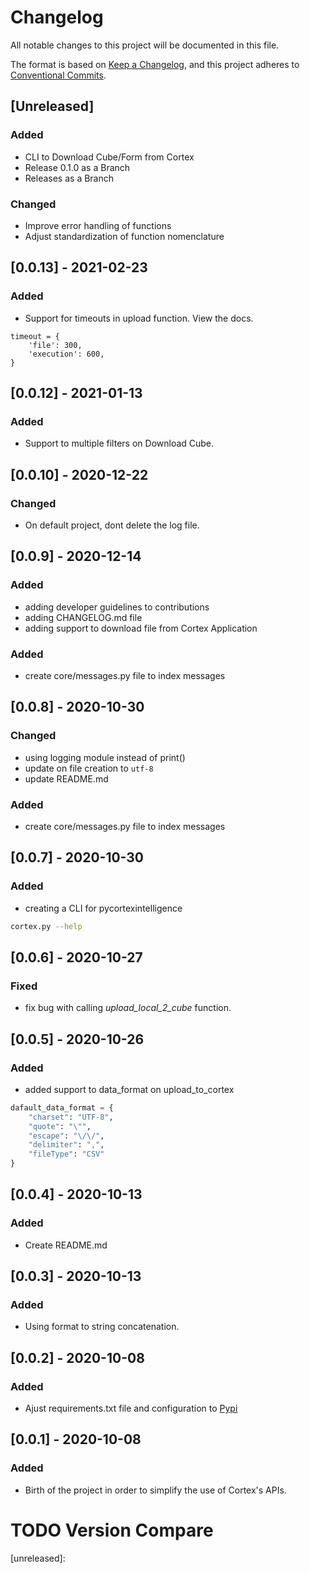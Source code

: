 # Changelog

All notable changes to this project will be documented in this file.

The format is based on [Keep a Changelog](https://keepachangelog.com/en/1.0.0/),
and this project adheres to [Conventional Commits](https://www.conventionalcommits.org/en/v1.0.0/).

## [Unreleased]

### Added
- CLI to Download Cube/Form from Cortex
- Release 0.1.0 as a Branch
- Releases as a Branch

### Changed
- Improve error handling of functions
- Adjust standardization of function nomenclature

## [0.0.13] - 2021-02-23

### Added
- Support for timeouts in upload function. View the docs.
```
timeout = {
    'file': 300,
    'execution': 600,
}
```

## [0.0.12] - 2021-01-13

### Added
- Support to multiple filters on Download Cube.

## [0.0.10] - 2020-12-22

### Changed
- On default project, dont delete the log file.

## [0.0.9] - 2020-12-14

### Added

- adding developer guidelines to contributions
- adding CHANGELOG.md file
- adding support to download file from Cortex Application

### Added

- create core/messages.py file to index messages

## [0.0.8] - 2020-10-30

### Changed

- using logging module instead of print()
- update on file creation to `utf-8`
- update README.md

### Added

- create core/messages.py file to index messages

## [0.0.7] - 2020-10-30

### Added

- creating a CLI for pycortexintelligence

```bash
cortex.py --help
```

## [0.0.6] - 2020-10-27

### Fixed

- fix bug with calling _upload_local_2_cube_ function.

## [0.0.5] - 2020-10-26

### Added

- added support to data_format on upload_to_cortex

```python
dafault_data_format = {
    "charset": "UTF-8",
    "quote": "\"",
    "escape": "\/\/",
    "delimiter": ",",
    "fileType": "CSV"
}
```

## [0.0.4] - 2020-10-13

### Added

- Create README.md

## [0.0.3] - 2020-10-13

### Added

- Using format to string concatenation.

## [0.0.2] - 2020-10-08

### Added

- Ajust requirements.txt file and configuration to [Pypi](https://pypi.org/)

## [0.0.1] - 2020-10-08

### Added

- Birth of the project in order to simplify the use of Cortex's APIs.

# TODO Version Compare
[unreleased]: 
